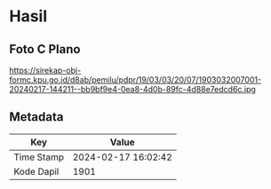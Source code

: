# Hasil

## Foto C Plano

https://sirekap-obj-formc.kpu.go.id/d8ab/pemilu/pdpr/19/03/03/20/07/1903032007001-20240217-144211--bb9bf9e4-0ea8-4d0b-89fc-4d88e7edcd6c.jpg


## Metadata

| Key        | Value               |
| ---------- | ------------------- |
| Time Stamp | 2024-02-17 16:02:42 |
| Kode Dapil | 1901                |



